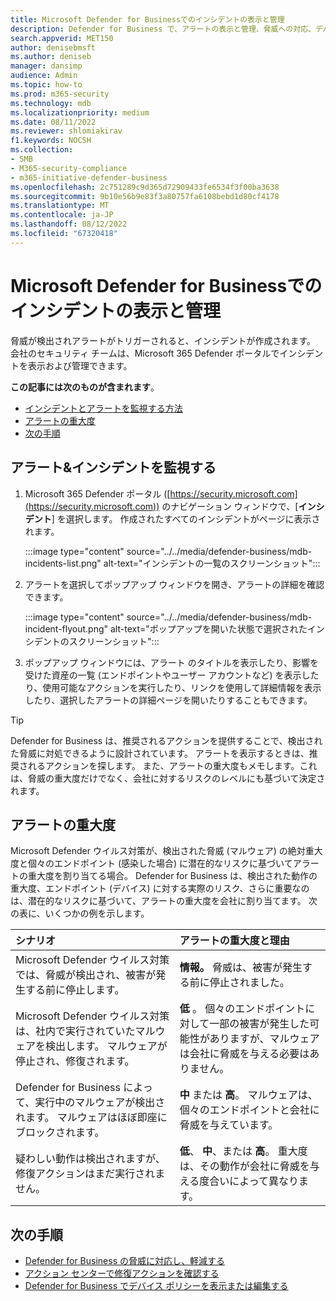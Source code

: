 ```yaml
---
title: Microsoft Defender for Businessでのインシデントの表示と管理
description: Defender for Business で、アラートの表示と管理、脅威への対応、デバイスの管理、検出された脅威に対する修復アクションの確認を行います。
search.appverid: MET150
author: denisebmsft
ms.author: deniseb
manager: dansimp
audience: Admin
ms.topic: how-to
ms.prod: m365-security
ms.technology: mdb
ms.localizationpriority: medium
ms.date: 08/11/2022
ms.reviewer: shlomiakirav
f1.keywords: NOCSH
ms.collection:
- SMB
- M365-security-compliance
- m365-initiative-defender-business
ms.openlocfilehash: 2c751289c9d365d72909433fe6534f3f00ba3638
ms.sourcegitcommit: 9b10e56b9e83f3a80757fa6108bebd1d80cf4178
ms.translationtype: MT
ms.contentlocale: ja-JP
ms.lasthandoff: 08/12/2022
ms.locfileid: "67320418"
---
```

# <a name="view-and-manage-incidents-in-microsoft-defender-for-business"></a>Microsoft Defender for Businessでのインシデントの表示と管理

脅威が検出されアラートがトリガーされると、インシデントが作成されます。 会社のセキュリティ チームは、Microsoft 365 Defender ポータルでインシデントを表示および管理できます。

**この記事には次のものが含まれます**。

- [インシデントとアラートを監視する方法](#monitor-your-incidents--alerts)
- [アラートの重大度](#alert-severity)
- [次の手順](#next-steps)


## <a name="monitor-your-incidents--alerts"></a>アラート&インシデントを監視する

1. Microsoft 365 Defender ポータル ([https://security.microsoft.com](https://security.microsoft.com)) のナビゲーション ウィンドウで、[**インシデント**] を選択します。 作成されたすべてのインシデントがページに表示されます。

   :::image type="content" source="../../media/defender-business/mdb-incidents-list.png" alt-text="インシデントの一覧のスクリーンショット":::

2. アラートを選択してポップアップ ウィンドウを開き、アラートの詳細を確認できます。 

   :::image type="content" source="../../media/defender-business/mdb-incident-flyout.png" alt-text="ポップアップを開いた状態で選択されたインシデントのスクリーンショット":::

3. ポップアップ ウィンドウには、アラート のタイトルを表示したり、影響を受けた資産の一覧 (エンドポイントやユーザー アカウントなど) を表示したり、使用可能なアクションを実行したり、リンクを使用して詳細情報を表示したり、選択したアラートの詳細ページを開いたりすることもできます。 

> [!TIP]
> Defender for Business は、推奨されるアクションを提供することで、検出された脅威に対処できるように設計されています。 アラートを表示するときは、推奨されるアクションを探します。 また、アラートの重大度もメモします。これは、脅威の重大度だけでなく、会社に対するリスクのレベルにも基づいて決定されます。 

## <a name="alert-severity"></a>アラートの重大度

Microsoft Defender ウイルス対策が、検出された脅威 (マルウェア) の絶対重大度と個々のエンドポイント (感染した場合) に潜在的なリスクに基づいてアラートの重大度を割り当てる場合。 Defender for Business は、検出された動作の重大度、エンドポイント (デバイス) に対する実際のリスク、さらに重要なのは、潜在的なリスクに基づいて、アラートの重大度を会社に割り当てます。 次の表に、いくつかの例を示します。

| シナリオ | アラートの重大度と理由 |
|:---|:---|
| Microsoft Defender ウイルス対策では、脅威が検出され、被害が発生する前に停止します。 | **情報。** 脅威は、被害が発生する前に停止されました。 |
| Microsoft Defender ウイルス対策は、社内で実行されていたマルウェアを検出します。 マルウェアが停止され、修復されます。 | **低** 。 個々のエンドポイントに対して一部の被害が発生した可能性がありますが、マルウェアは会社に脅威を与える必要はありません。 |
| Defender for Business によって、実行中のマルウェアが検出されます。 マルウェアはほぼ即座にブロックされます。 | **中** または **高**。 マルウェアは、個々のエンドポイントと会社に脅威を与えています。 |
| 疑わしい動作は検出されますが、修復アクションはまだ実行されません。 | **低**、 **中**、または **高**。 重大度は、その動作が会社に脅威を与える度合いによって異なります。 |

## <a name="next-steps"></a>次の手順

- [Defender for Business の脅威に対応し、軽減する](mdb-respond-mitigate-threats.md)
- [アクション センターで修復アクションを確認する](mdb-review-remediation-actions.md)
- [Defender for Business でデバイス ポリシーを表示または編集する](mdb-view-edit-policies.md)
